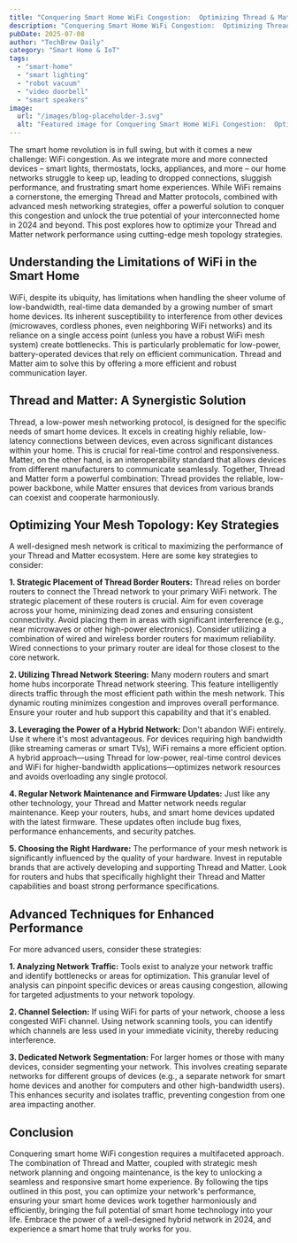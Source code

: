 ```yaml
---
title: "Conquering Smart Home WiFi Congestion:  Optimizing Thread & Matter Network Performance with Advanced Mesh Topology Strategies for 2024"
description: "Conquering Smart Home WiFi Congestion:  Optimizing Thread & Matter Network Performance with Advanced Mesh Topology Strategies for 2024"
pubDate: 2025-07-08
author: "TechBrew Daily"
category: "Smart Home & IoT"
tags:
  - "smart-home"
  - "smart lighting"
  - "robot vacuum"
  - "video doorbell"
  - "smart speakers"
image:
  url: "/images/blog-placeholder-3.svg"
  alt: "Featured image for Conquering Smart Home WiFi Congestion:  Optimizing Thread & Matter Network Performance with Advanced Mesh Topology Strategies for 2024"
---
```


The smart home revolution is in full swing, but with it comes a new challenge: WiFi congestion.  As we integrate more and more connected devices – smart lights, thermostats, locks, appliances, and more – our home networks struggle to keep up, leading to dropped connections, sluggish performance, and frustrating smart home experiences.  While WiFi remains a cornerstone, the emerging Thread and Matter protocols, combined with advanced mesh networking strategies, offer a powerful solution to conquer this congestion and unlock the true potential of your interconnected home in 2024 and beyond. This post explores how to optimize your Thread and Matter network performance using cutting-edge mesh topology strategies.


## Understanding the Limitations of WiFi in the Smart Home

WiFi, despite its ubiquity, has limitations when handling the sheer volume of low-bandwidth, real-time data demanded by a growing number of smart home devices.  Its inherent susceptibility to interference from other devices (microwaves, cordless phones, even neighboring WiFi networks) and its reliance on a single access point (unless you have a robust WiFi mesh system) create bottlenecks.  This is particularly problematic for low-power, battery-operated devices that rely on efficient communication.  Thread and Matter aim to solve this by offering a more efficient and robust communication layer.

## Thread and Matter: A Synergistic Solution

Thread, a low-power mesh networking protocol, is designed for the specific needs of smart home devices. It excels in creating highly reliable, low-latency connections between devices, even across significant distances within your home. This is crucial for real-time control and responsiveness. Matter, on the other hand, is an interoperability standard that allows devices from different manufacturers to communicate seamlessly.  Together, Thread and Matter form a powerful combination: Thread provides the reliable, low-power backbone, while Matter ensures that devices from various brands can coexist and cooperate harmoniously.

## Optimizing Your Mesh Topology:  Key Strategies

A well-designed mesh network is critical to maximizing the performance of your Thread and Matter ecosystem.  Here are some key strategies to consider:

**1. Strategic Placement of Thread Border Routers:**  Thread relies on border routers to connect the Thread network to your primary WiFi network.  The strategic placement of these routers is crucial. Aim for even coverage across your home, minimizing dead zones and ensuring consistent connectivity. Avoid placing them in areas with significant interference (e.g., near microwaves or other high-power electronics).  Consider utilizing a combination of wired and wireless border routers for maximum reliability.  Wired connections to your primary router are ideal for those closest to the core network.


**2. Utilizing Thread Network Steering:**  Many modern routers and smart home hubs incorporate Thread network steering. This feature intelligently directs traffic through the most efficient path within the mesh network.  This dynamic routing minimizes congestion and improves overall performance.  Ensure your router and hub support this capability and that it's enabled.


**3.  Leveraging the Power of a Hybrid Network:**  Don't abandon WiFi entirely. Use it where it's most advantageous.  For devices requiring high bandwidth (like streaming cameras or smart TVs), WiFi remains a more efficient option.  A hybrid approach—using Thread for low-power, real-time control devices and WiFi for higher-bandwidth applications—optimizes network resources and avoids overloading any single protocol.


**4. Regular Network Maintenance and Firmware Updates:**  Just like any other technology, your Thread and Matter network needs regular maintenance.  Keep your routers, hubs, and smart home devices updated with the latest firmware.  These updates often include bug fixes, performance enhancements, and security patches.


**5. Choosing the Right Hardware:**  The performance of your mesh network is significantly influenced by the quality of your hardware.  Invest in reputable brands that are actively developing and supporting Thread and Matter.  Look for routers and hubs that specifically highlight their Thread and Matter capabilities and boast strong performance specifications.


## Advanced Techniques for Enhanced Performance

For more advanced users, consider these strategies:

**1. Analyzing Network Traffic:**  Tools exist to analyze your network traffic and identify bottlenecks or areas for optimization. This granular level of analysis can pinpoint specific devices or areas causing congestion, allowing for targeted adjustments to your network topology.


**2. Channel Selection:**  If using WiFi for parts of your network, choose a less congested WiFi channel.  Using network scanning tools, you can identify which channels are less used in your immediate vicinity, thereby reducing interference.


**3. Dedicated Network Segmentation:**  For larger homes or those with many devices, consider segmenting your network. This involves creating separate networks for different groups of devices (e.g., a separate network for smart home devices and another for computers and other high-bandwidth users). This enhances security and isolates traffic, preventing congestion from one area impacting another.


## Conclusion

Conquering smart home WiFi congestion requires a multifaceted approach.  The combination of Thread and Matter, coupled with strategic mesh network planning and ongoing maintenance, is the key to unlocking a seamless and responsive smart home experience. By following the tips outlined in this post, you can optimize your network's performance, ensuring your smart home devices work together harmoniously and efficiently, bringing the full potential of smart home technology into your life.   Embrace the power of a well-designed hybrid network in 2024, and experience a smart home that truly works for you.